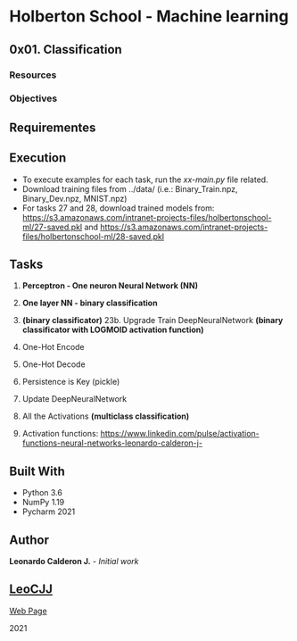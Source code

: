 # Holberton School - Machine learning

## 0x01. Classification

### Resources


### Objectives


## Requirementes


## Execution
- To execute examples for each task, run the *xx-main.py* file related.
- Download training files from ../data/ (i.e.: Binary_Train.npz, Binary_Dev.npz, MNIST.npz)
- For tasks 27 and 28, download trained models from:
https://s3.amazonaws.com/intranet-projects-files/holbertonschool-ml/27-saved.pkl
  and
  https://s3.amazonaws.com/intranet-projects-files/holbertonschool-ml/28-saved.pkl


## Tasks

1. **Perceptron - One neuron Neural Network (NN)**
2. **One layer NN - binary classification**
3. **(binary classificator)**
23b. Upgrade Train DeepNeuralNetwork **(binary classificator with LOGMOID activation function)**

24. One-Hot Encode
25. One-Hot Decode

26. Persistence is Key (pickle)

27. Update DeepNeuralNetwork
28. All the Activations **(multiclass classification)**

29. Activation functions:
https://www.linkedin.com/pulse/activation-functions-neural-networks-leonardo-calderon-j-


## Built With

* Python 3.6
* NumPy 1.19  
* Pycharm 2021

## Author

**Leonardo Calderon J.** - *Initial work* 

## [LeoCJJ](https://github.com/leocjj)

[Web Page](http://leocjj.tech)

2021
